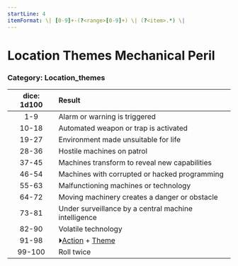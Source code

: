 ```yaml
---
startLine: 4
itemFormat: \| [0-9]+-(?<range>[0-9]+) \| (?<item>.*) \|
---
```

# Location Themes Mechanical Peril
### Category: Location_themes

| dice: 1d100 | Result |
|:----:|:-------|
| 1-9 | Alarm or warning is triggered |
| 10-18 | Automated weapon or trap is activated |
| 19-27 | Environment made unsuitable for life |
| 28-36 | Hostile machines on patrol |
| 37-45 | Machines transform to reveal new capabilities |
| 46-54 | Machines with corrupted or hacked programming |
| 55-63 | Malfunctioning machines or technology |
| 64-72 | Moving machinery creates a danger or obstacle |
| 73-81 | Under surveillance by a central machine intelligence |
| 82-90 | Volatile technology |
| 91-98 | ⏵[Action](Core_Action.md) + [Theme](Core_Theme.md) |
| 99-100 | Roll twice |